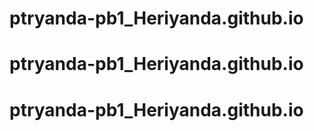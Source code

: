 # ptryanda-pb1_Heriyanda.github.io
# ptryanda-pb1_Heriyanda.github.io
# ptryanda-pb1_Heriyanda.github.io
